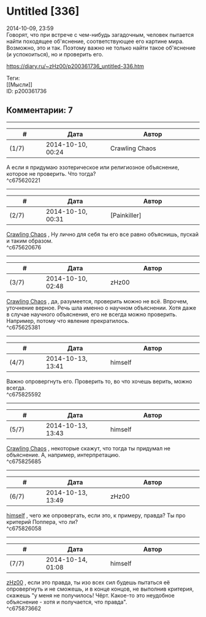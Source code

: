 Untitled [336]
==============

  
2014-10-09, 23:59  
 Говорят, что при встрече с чем-нибудь загадочным, человек пытается найти походящее об'яснение, соответствующее его картине мира. Возможно, это и так. Поэтому важно не только найти такое об'яснение (и успокоиться), но и проверить его.   
  
<https://diary.ru/~zHz00/p200361736_untitled-336.htm>  
  
Теги:  
[[Мысли]]  
ID: p200361736  


Комментарии: 7
--------------

  


---



|         #         |              Дата              |                     Автор                     |           ID           |
| --- | --- | --- | --- |
| (1/7) | 2014-10-10, 00:24 | Crawling Chaos | c675620221 |

  
 А если я придумаю эзотерическое или религиозное объяснение, которое не проверить. Что тогда?   
 ^c675620221

---



|         #         |              Дата              |                     Автор                     |           ID           |
| --- | --- | --- | --- |
| (2/7) | 2014-10-10, 00:31 | [Painkiller] | c675620676 |

  
  [Crawling Chaos](http://degozaru.diary.ru "de gozaru")  , Ну лично для себя ты его все равно объяснишь, пускай и таким образом.   
 ^c675620676

---



|         #         |              Дата              |                     Автор                     |           ID           |
| --- | --- | --- | --- |
| (3/7) | 2014-10-10, 02:48 | zHz00 | c675625381 |

  
  [Crawling Chaos](http://degozaru.diary.ru "de gozaru")  , да, разумеется, проверить можно не всё. Впрочем, уточнение верное. Речь шла именно о научном объяснении. Хотя даже в случае научного объяснения, его не всегда можно проверить. Например, потому что явление прекратилось.   
 ^c675625381

---



|         #         |              Дата              |                     Автор                     |           ID           |
| --- | --- | --- | --- |
| (4/7) | 2014-10-13, 13:41 | himself | c675825592 |

  
 Важно опровергнуть его. Проверить то, во что хочешь верить, можно всегда.   
 ^c675825592

---



|         #         |              Дата              |                     Автор                     |           ID           |
| --- | --- | --- | --- |
| (5/7) | 2014-10-13, 13:43 | himself | c675825685 |

  
  [Crawling Chaos](http://degozaru.diary.ru "de gozaru")  , некоторые скажут, что тогда ты придумал не объяснение. А, например, интерпретацию.   
 ^c675825685

---



|         #         |              Дата              |                     Автор                     |           ID           |
| --- | --- | --- | --- |
| (6/7) | 2014-10-13, 13:49 | zHz00 | c675826058 |

  
  [himself](http://himself.diary.ru "void")  , чего же опровергать, если это, к примеру, правда? Ты про критерий Поппера, что ли?   
 ^c675826058

---



|         #         |              Дата              |                     Автор                     |           ID           |
| --- | --- | --- | --- |
| (7/7) | 2014-10-14, 01:08 | himself | c675873662 |

  
  [zHz00](https://zHz00.diary.ru "Untitled")  , если это правда, ты изо всех сил будешь пытаться её опровергнуть и не сможешь, и в конце концов, не выполнив критерия, скажешь "у меня не получилось! Чёрт. Какое-то это неудобное объяснение - хотя и получается, что правда".   
 ^c675873662